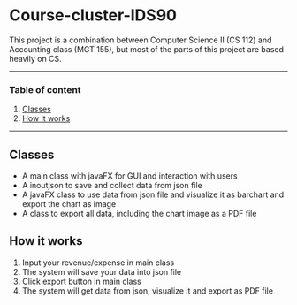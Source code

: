 # Course-cluster-IDS90
This project is a combination between Computer Science II (CS 112) and Accounting class (MGT 155), but most of the parts of this project are based heavily on CS.

---

### Table of content

1. [Classes](#Classes)
2. [How it works](#How-it-works)

---

## Classes

- A main class with javaFX for GUI and interaction with users
- A inoutjson to save and collect data from json file
- A javaFX class to use data from json file and visualize it as barchart and export the chart as image
- A class to export all data, including the chart image as a PDF file

## How it works

1. Input your revenue/expense in main class
2. The system will save your data into json file
3. Click export button in main class
4. The system will get data from json, visualize it and export as PDF file 
